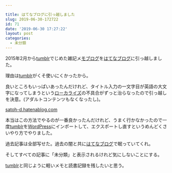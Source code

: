 ```yaml
---

title: はてなブログに引っ越しました
slug: 2019-06-30-172722
id: 71
date: '2019-06-30 17:27:22'
layout: post
categories:
  - 未分類
---
```


2015年2月から[tumblr](http://d.hatena.ne.jp/keyword/tumblr)でじめた雑記メ[モブログ](http://d.hatena.ne.jp/keyword/%A5%E2%A5%D6%A5%ED%A5%B0)を[はてなブログ](http://d.hatena.ne.jp/keyword/%A4%CF%A4%C6%A4%CA%A5%D6%A5%ED%A5%B0)に引っ越しました。

理由は[tumblr](http://d.hatena.ne.jp/keyword/tumblr)がくそ使いにくかったから。

良いところもいっぱいあったんだけれど、タイトル入力の一文字目が英語の大文字になってしまうという[ローカライズ](http://d.hatena.ne.jp/keyword/%A5%ED%A1%BC%A5%AB%A5%E9%A5%A4%A5%BA)の不具合がずっと治らなったので引っ越しを決意。(アダルトコンテンツもなくなったし)。

[satoh-d.hatenablog.com](http://satoh-d.hatenablog.com/entry/tumblr-to-hatenablog)

本当はこの方法でやるのが一番良かったんだけれど、うまく行かなかったので一度[tumblr](http://d.hatena.ne.jp/keyword/tumblr)を[WordPress](http://d.hatena.ne.jp/keyword/WordPress)にインポートして、エクスポートし直すというめんどくさいやり方でやりました。

過去記事は全部写せた。過去の闇と共に[はてなブログ](http://d.hatena.ne.jp/keyword/%A4%CF%A4%C6%A4%CA%A5%D6%A5%ED%A5%B0)で眠っていてくれ。

そしてすべての記事に「未分類」と表示されるけれど気にしないことにする。

[tumblr](http://d.hatena.ne.jp/keyword/tumblr)と同じように軽いメモと読書記録を残したいと思う。
